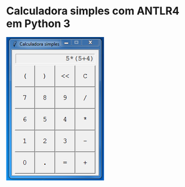 # Calculadora simples com ANTLR4 em Python 3
![](https://github.com/elenildosantana/PyCalculadoraANTLR4/blob/master/screenshot/pycalc.PNG)
